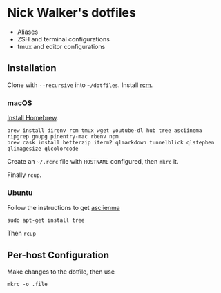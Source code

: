 # Nick Walker's dotfiles

* Aliases
* ZSH and terminal configurations
* tmux and editor configurations 

## Installation

Clone with `--recursive`  into `~/dotfiles`. Install [rcm](https://github.com/thoughtbot/rcm).

### macOS

[Install Homebrew](https://brew.sh).

    brew install direnv rcm tmux wget youtube-dl hub tree asciinema ripgrep gnupg pinentry-mac rbenv npm
    brew cask install betterzip iterm2 qlmarkdown tunnelblick qlstephen qlimagesize qlcolorcode 

Create an `~/.rcrc` file with `HOSTNAME` configured, then `mkrc` it.

Finally `rcup`.

### Ubuntu

Follow the instructions to get [asciienma](https://asciinema.org/docs/installation)
    
    sudo apt-get install tree

Then `rcup`

## Per-host Configuration

Make changes to the dotfile, then use

    mkrc -o .file
